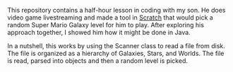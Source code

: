 This repository contains a half-hour lesson in coding with my son. He does video game livestreaming and made a tool in [Scratch](https://scratch.mit.edu/) that would pick a random Super Mario Galaxy level for him to play. After exploring his approach together, I showed him how it might be done in Java.

In a nutshell, this works by using the Scanner class to read a file from disk. The file is organized as a hierarchy of Galaxies, Stars, and Worlds. The file is read, parsed into objects and then a random level is picked. 
